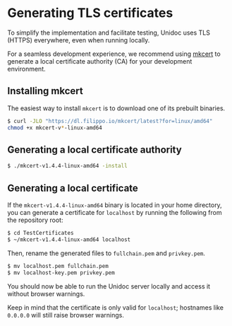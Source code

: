 # Generating TLS certificates

To simplify the implementation and facilitate testing, Unidoc uses TLS (HTTPS) everywhere, even when running locally.

For a seamless development experience, we recommend using [mkcert](https://github.com/FiloSottile/mkcert) to generate a local certificate authority (CA) for your development environment.

## Installing mkcert

The easiest way to install `mkcert` is to download one of its prebuilt binaries.

```bash
$ curl -JLO "https://dl.filippo.io/mkcert/latest?for=linux/amd64"
chmod +x mkcert-v*-linux-amd64
```

## Generating a local certificate authority

```bash
$ ./mkcert-v1.4.4-linux-amd64 -install
``````

## Generating a local certificate

If the `mkcert-v1.4.4-linux-amd64` binary is located in your home directory, you can generate a certificate for `localhost` by running the following from the repository root:

```bash
$ cd TestCertificates
$ ~/mkcert-v1.4.4-linux-amd64 localhost

```

Then, rename the generated files to `fullchain.pem` and `privkey.pem`.

```bash
$ mv localhost.pem fullchain.pem
$ mv localhost-key.pem privkey.pem
```

You should now be able to run the Unidoc server locally and access it without browser warnings.

Keep in mind that the certificate is only valid for `localhost`; hostnames like `0.0.0.0` will still raise browser warnings.
